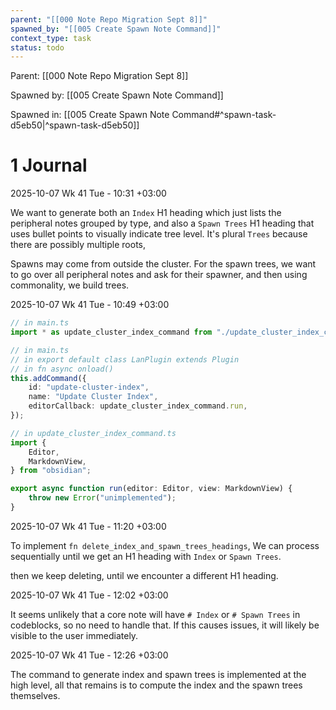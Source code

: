 ```yaml
---
parent: "[[000 Note Repo Migration Sept 8]]"
spawned_by: "[[005 Create Spawn Note Command]]"
context_type: task
status: todo
---
```


Parent: [[000 Note Repo Migration Sept 8]]

Spawned by: [[005 Create Spawn Note Command]]

Spawned in: [[005 Create Spawn Note Command#^spawn-task-d5eb50|^spawn-task-d5eb50]]

# 1 Journal

2025-10-07 Wk 41 Tue - 10:31 +03:00

We want to generate both an `Index` H1 heading which just lists the peripheral notes grouped by type, and also a `Spawn Trees` H1 heading that uses bullet points to visually indicate tree level. It's plural `Trees` because there are possibly multiple roots, 

Spawns may come from outside the cluster. For the spawn trees, we want to go over all peripheral notes and ask for their spawner, and then using commonality, we build trees.

2025-10-07 Wk 41 Tue - 10:49 +03:00

```ts
// in main.ts
import * as update_cluster_index_command from "./update_cluster_index_command";

// in main.ts
// in export default class LanPlugin extends Plugin
// in fn async onload()
this.addCommand({
	id: "update-cluster-index",
	name: "Update Cluster Index",
	editorCallback: update_cluster_index_command.run,
});
```

```ts
// in update_cluster_index_command.ts
import {
	Editor,
	MarkdownView,
} from "obsidian";

export async function run(editor: Editor, view: MarkdownView) {
    throw new Error("unimplemented");
}
```

2025-10-07 Wk 41 Tue - 11:20 +03:00

To implement `fn delete_index_and_spawn_trees_headings`, We can process sequentially until we get an H1 heading with `Index` or `Spawn Trees`.

then we keep deleting, until we encounter a different H1 heading.

2025-10-07 Wk 41 Tue - 12:02 +03:00

It seems unlikely that a core note will have `# Index` or `# Spawn Trees`  in codeblocks, so no need to handle that. If this causes issues, it will likely be visible to the user immediately. 

2025-10-07 Wk 41 Tue - 12:26 +03:00

The command to generate index and spawn trees is implemented at the high level, all that remains is to compute the index and the spawn trees themselves.